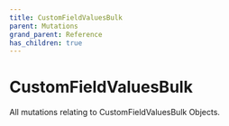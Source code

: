 ```yaml
---
title: CustomFieldValuesBulk
parent: Mutations
grand_parent: Reference
has_children: true
---
```


# CustomFieldValuesBulk

All mutations relating to CustomFieldValuesBulk Objects.

